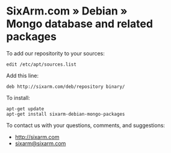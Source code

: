 # SixArm.com » Debian » <br> Mongo database and related packages

To add our repositority to your sources:

    edit /etc/apt/sources.list

Add this line:

    deb http://sixarm.com/deb/repository binary/

To install:

    apt-get update
    apt-get install sixarm-debian-mongo-packages

To contact us with your questions, comments, and suggestions:

  * http://sixarm.com
  * sixarm@sixarm.com
